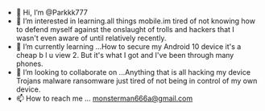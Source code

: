 - 👋 Hi, I’m @Parkkk777
- 👀 I’m interested in learning.all things mobile.im tired of not knowing how to defend myself against the onslaught of trolls and hackers that I wasn't even aware of until relatively recently.
- 🌱 I’m currently learning ...How to secure my Android 10 device it's a cheap b l u view 2. But it's what I got and I've been through many phones.         
- 💞️ I’m looking to collaborate on ...Anything that is all hacking my device Trojans malware ransomware just tired of not being in control of my own device.
- 📫 How to reach me ... monsterman666a@gmail.com

<!---
Parkkk777/Parkkk777 is a ✨ special ✨ repository because its `README.md` (this file) appears on your GitHub profile.
You can click the Preview link to take a look at your changes.
--->
